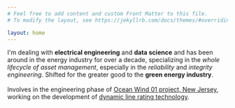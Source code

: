 ```yaml
---
# Feel free to add content and custom Front Matter to this file.
# To modify the layout, see https://jekyllrb.com/docs/themes/#overriding-theme-defaults

layout: home
---
```

I'm dealing with **electrical engineering** and **data science** and has been around in the energy industry for over a decade, specializing in the _whole lifecycle of asset management_, especially in the _reliability_ and _integrity engineering_. Shifted for the greater good to the **green energy industry**.
<br><br>
Involves in the engineering phase of <ins>[Ocean Wind 01 project, New Jersey](https://oceanwindone.com/)</ins>, working on the development of <ins>[dynamic line rating technology](https://www.irena.org/-/media/Files/IRENA/Agency/Publication/2020/Jul/IRENA_Dynamic_line_rating_2020.pdf?la=en&hash=A8129CE4C516895E7749FD495C32C8B818112D7C)</ins>.
